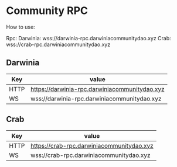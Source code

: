 Community RPC
===

How to use:

Rpc:
Darwinia: wss://darwinia-rpc.darwiniacommunitydao.xyz
Crab: wss://crab-rpc.darwiniacommunitydao.xyz


## Darwinia

| Key  | value                                         |
|------|-----------------------------------------------|
| HTTP | https://darwinia-rpc.darwiniacommunitydao.xyz |
| WS   | wss://darwinia-rpc.darwiniacommunitydao.xyz   |


## Crab

| Key  | value                                     |
|------|-------------------------------------------|
| HTTP | https://crab-rpc.darwiniacommunitydao.xyz |
| WS   | wss://crab-rpc.darwiniacommunitydao.xyz   |
